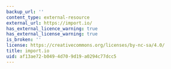 ```yaml
---
backup_url: ''
content_type: external-resource
external_url: https://import.io/
has_external_licence_warning: true
has_external_license_warning: true
is_broken: ''
license: https://creativecommons.org/licenses/by-nc-sa/4.0/
title: import.io
uid: af13ae72-b049-4d70-9d19-a0294c77dcc5
---
```


